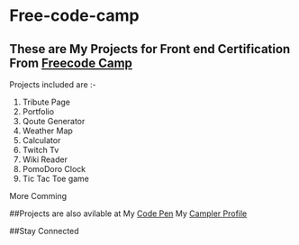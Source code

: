 # Free-code-camp

## These are My Projects for Front end Certification From <a href="http://freecodecamp.com">Freecode Camp</a>

Projects included are :-

<ol>
<li>Tribute Page</li>
<li>Portfolio</li>
<li>Qoute Generator</li>
<li>Weather Map</li>
<li>Calculator</li>
<li>Twitch Tv</li>
<li>Wiki Reader</li>
<li>PomoDoro Clock</li>
<li>Tic Tac Toe game</li>
</ol>
More Comming

##Projects are also avilable at My <a href="http://codepen.io/Sahil624">Code Pen</a>
My <a href="http://freecodecamp.com/Sahil624">Campler Profile</a>

##Stay Connected
